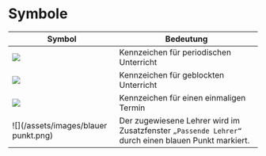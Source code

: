 # Symbole

Symbol | Bedeutung
-|-
![](/assets/images/periode.png)| Kennzeichen für periodischen Unterricht
![](/assets/images/block.png) | Kennzeichen für geblockten Unterricht
![](/assets/images/einmalig.png)| Kennzeichen für einen einmaligen Termin
![](/assets/images/blauer punkt.png) | Der zugewiesene Lehrer wird im Zusatzfenster `„Passende Lehrer“ ` durch einen blauen Punkt markiert.
